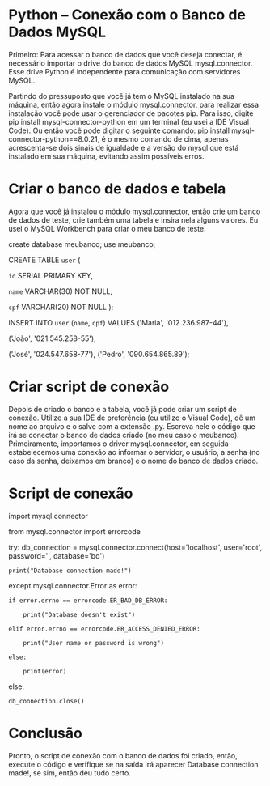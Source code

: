 # Python – Conexão com o Banco de Dados MySQL

Primeiro: Para acessar o banco de dados que você deseja conectar, é necessário importar o drive do banco de dados MySQL mysql.connector. Esse drive Python é independente para comunicação com servidores MySQL. 

Partindo do pressuposto que você já tem o MySQL instalado na sua máquina, então agora instale o módulo mysql.connector, para realizar essa instalação você pode usar o gerenciador de pacotes pip. Para isso, digite pip install mysql-connector-python em um terminal (eu usei a IDE Visual Code). Ou então você pode digitar o seguinte comando:  pip install mysql-connector-python==8.0.21, é o mesmo comando de cima, apenas acrescenta-se dois sinais de igualdade e a versão do mysql que está instalado em sua máquina, evitando assim possíveis erros. 

# Criar o banco de dados e tabela
 
Agora que você já instalou o módulo mysql.connector, então crie um banco de dados de teste, crie também uma tabela e insira nela alguns valores. Eu usei o MySQL Workbench para criar o meu banco de teste. 


create database meubanco;
use meubanco;

CREATE TABLE `user` (

  `id` SERIAL PRIMARY KEY,
  
  `name` VARCHAR(30) NOT NULL,
  
  `cpf` VARCHAR(20) NOT NULL );
  
INSERT INTO `user` (`name`, `cpf`) VALUES ('Maria', '012.236.987-44'), 

('João', '021.545.258-55'),

('José', '024.547.658-77'), ('Pedro', '090.654.865.89');


 # Criar script de conexão

Depois de criado o banco e a tabela, você já pode criar um script de conexão. Utilize a sua IDE de preferência (eu utilizo o Visual Code), dê um nome ao arquivo e o salve com a extensão .py. Escreva nele o código que irá se conectar o banco de dados criado (no meu caso o meubanco). Primeiramente, importamos o driver mysql.connector, em seguida estabelecemos uma conexão ao informar o servidor, o usuário, a senha (no caso da senha, deixamos em branco) e o nome do banco de dados criado. 

# Script de conexão


import mysql.connector

from mysql.connector import errorcode

try:
	db_connection = mysql.connector.connect(host='localhost', user='root', password='', database='bd')
	
	print("Database connection made!")

except mysql.connector.Error as error:
	
	if error.errno == errorcode.ER_BAD_DB_ERROR:
	
		print("Database doesn't exist")
		
	elif error.errno == errorcode.ER_ACCESS_DENIED_ERROR:
	
		print("User name or password is wrong")
		
	else:
	
		print(error)
		
else:
	
	db_connection.close()

# Conclusão

Pronto, o script de conexão com o banco de dados foi criado, então, execute o código e verifique se na saída irá aparecer Database connection made!, se sim, então deu tudo certo. 

